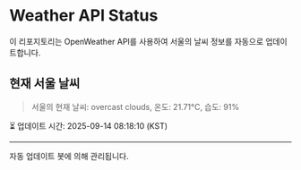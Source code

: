 
# Weather API Status

이 리포지토리는 OpenWeather API를 사용하여 서울의 날씨 정보를 자동으로 업데이트합니다.

## 현재 서울 날씨
> 서울의 현재 날씨: overcast clouds, 온도: 21.71°C, 습도: 91%

⏳ 업데이트 시간: 2025-09-14 08:18:10 (KST)

---
자동 업데이트 봇에 의해 관리됩니다.
